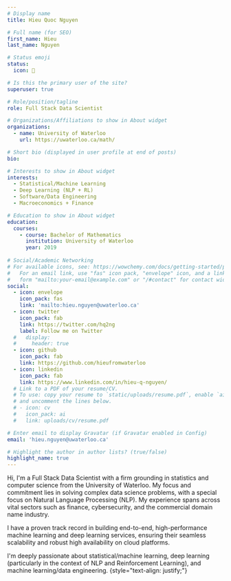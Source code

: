 ```yaml
---
# Display name
title: Hieu Quoc Nguyen

# Full name (for SEO)
first_name: Hieu
last_name: Nguyen

# Status emoji
status:
  icon: 🐢

# Is this the primary user of the site?
superuser: true

# Role/position/tagline
role: Full Stack Data Scientist

# Organizations/Affiliations to show in About widget
organizations:
  - name: University of Waterloo
    url: https://uwaterloo.ca/math/

# Short bio (displayed in user profile at end of posts)
bio:

# Interests to show in About widget
interests:
  - Statistical/Machine Learning
  - Deep Learning (NLP + RL)
  - Software/Data Engineering
  - Macroeconomics + Finance

# Education to show in About widget
education:
  courses:
    - course: Bachelor of Mathematics
      institution: University of Waterloo
      year: 2019
      
# Social/Academic Networking
# For available icons, see: https://wowchemy.com/docs/getting-started/page-builder/#icons
#   For an email link, use "fas" icon pack, "envelope" icon, and a link in the
#   form "mailto:your-email@example.com" or "/#contact" for contact widget.
social:
  - icon: envelope
    icon_pack: fas
    link: 'mailto:hieu.nguyen@uwaterloo.ca'
  - icon: twitter
    icon_pack: fab
    link: https://twitter.com/hq2ng
    label: Follow me on Twitter
  #   display:
  #     header: true
  - icon: github
    icon_pack: fab
    link: https://github.com/hieufromwaterloo
  - icon: linkedin
    icon_pack: fab
    link: https://www.linkedin.com/in/hieu-q-nguyen/
  # Link to a PDF of your resume/CV.
  # To use: copy your resume to `static/uploads/resume.pdf`, enable `ai` icons in `params.yaml`,
  # and uncomment the lines below.
  # - icon: cv
  #   icon_pack: ai
  #   link: uploads/cv/resume.pdf

# Enter email to display Gravatar (if Gravatar enabled in Config)
email: 'hieu.nguyen@uwaterloo.ca'

# Highlight the author in author lists? (true/false)
highlight_name: true
---
```


Hi, I'm a Full Stack Data Scientist with a firm grounding in statistics and computer science from the University of Waterloo. My focus and commitment lies in solving complex data science problems, with a special focus on Natural Language Processing (NLP). My experience spans across vital sectors such as finance, cybersecurity, and the commercial domain name industry.

I have a proven track record in building end-to-end, high-performance machine learning and deep learning services, ensuring their seamless scalability and robust high availability on cloud platforms.

I'm deeply passionate about statistical/machine learning, deep learning (particularly in the context of NLP and Reinforcement Learning), and machine learning/data engineering.
{style="text-align: justify;"}